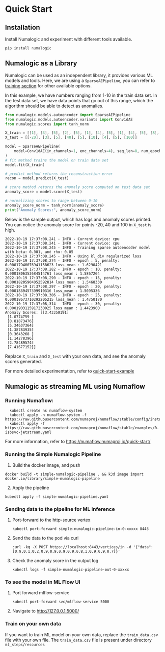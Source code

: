 # Quick Start

## Installation

Install Numalogic and experiment with different tools available.

```shell
pip install numalogic
```

## Numalogic as a Library

Numalogic can be used as an independent library, it provides various ML models and tools. Here, we are using a `SparseAEPipeline`, you can refer to [training section](autoencoders.md) for other available options. 

In this example, we have numbers ranging from 1-10 in the train data set. In the test data set, we have data points that go out of this range, which the algorithm should be able to detect as anomalies.

```python
from numalogic.models.autoencoder import SparseAEPipeline
from numalogic.models.autoencoder.variants import Conv1dAE
from numalogic.scores import tanh_norm

X_train = [[1], [3], [5], [2], [5], [1], [4], [5], [1], [4], [5], [8], [9], [1], [2], [4], [5], [1], [3]]
X_test = [[-20], [3], [5], [40], [5], [10], [4], [5], [100]]

model = SparseAEPipeline(
    model=Conv1dAE(in_channels=1, enc_channels=4), seq_len=8, num_epochs=30
)
# fit method trains the model on train data set
model.fit(X_train)

# predict method returns the reconstruction error
recon = model.predict(X_test)

# score method returns the anomaly score computed on test data set
anomaly_score = model.score(X_test)

# normalizing scores to range between 0-10
anomaly_score_norm = tanh_norm(anomaly_score)
print("Anomaly Scores:", anomaly_score_norm)
```

Below is the sample output, which has logs and anomaly scores printed. You can notice the anomaly score for points -20, 40 and 100 in `X_test` is high.
```shell
2022-10-19 17:37:08,241 - INFO - Current device: cpu
2022-10-19 17:37:08,241 - INFO - Current device: cpu
2022-10-19 17:37:08,245 - INFO - Training sparse autoencoder model with beta: 0.001, and rho: 0.05
2022-10-19 17:37:08,245 - INFO - Using kl_div regularized loss
2022-10-19 17:37:08,274 - INFO - epoch : 5, penalty: 0.00017940076941158623 loss_mean : 1.6290421
2022-10-19 17:37:08,282 - INFO - epoch : 10, penalty: 0.0001806353684514761 loss_mean : 1.5867264
2022-10-19 17:37:08,290 - INFO - epoch : 15, penalty: 0.00018205904052592814 loss_mean : 1.5468330
2022-10-19 17:37:08,297 - INFO - epoch : 20, penalty: 0.0001839457399910316 loss_mean : 1.5095336
2022-10-19 17:37:08,306 - INFO - epoch : 25, penalty: 0.00018673710292205215 loss_mean : 1.4750170
2022-10-19 17:37:08,314 - INFO - epoch : 30, penalty: 0.0001903115917230025 loss_mean : 1.4423900
Anomaly Scores: [[3.43350191]
 [1.0774759 ]
 [0.81873476]
 [5.34637364]
 [1.38783935]
 [0.3643268 ]
 [1.14278396]
 [2.78489574]
 [7.41677152]]
```

Replace `X_train` and `X_test` with your own data, and see the anomaly scores generated.

For more detailed experimentation, refer to [quick-start-example](https://github.com/numaproj/numalogic/blob/main/examples/quick-start.ipynb)

## Numalogic as streaming ML using Numaflow

### Running Numaflow:

 ```
   kubectl create ns numaflow-system
   kubectl apply -n numaflow-system -f https://raw.githubusercontent.com/numaproj/numaflow/stable/config/install.yaml
   kubectl apply -f https://raw.githubusercontent.com/numaproj/numaflow/stable/examples/0-isbsvc-jetstream.yaml
   ```
For more information, refer to https://numaflow.numaproj.io/quick-start/

### Running the Simple Numalogic Pipeline

1. Build the docker image, and push
```
docker build -t simple-numalogic-pipeline . && k3d image import docker.io/library/simple-numalogic-pipeline
```
2. Apply the pipeline
```
kubectl apply -f simple-numalogic-pipeline.yaml
```

### Sending data to the pipeline for ML Inference

1. Port-forward to the http-source vertex
   ```
   kubectl port-forward simple-numalogic-pipeline-in-0-xxxxx 8443
   ```
   
2. Send the data to the pod via curl
   ```
   curl -kq -X POST https://localhost:8443/vertices/in -d '{"data":[0.9,0.1,0.2,0.9,0.9,0.9,0.9,0.8,1,0.9,0.9,0.7]}'
   ```
   
3. Check the anomaly score in the output log 
   ```
   kubectl logs -f simple-numalogic-pipeline-out-0-xxxxx
   ```

### To see the model in ML Flow UI

1. Port forward mlflow-service
   ```
   kubectl port-forward svc/mlflow-service 5000
   ```
2. Navigate to http://127.0.0.1:5000/

### Train on your own data
If you want to train ML model on your own data, replace the `train_data.csv` file with your own file.
The `train_data.csv` file is present under directory `ml_steps/resources` 



